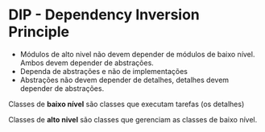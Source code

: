 # DIP - Dependency Inversion Principle

- Módulos de alto nivel não devem depender de módulos de baixo nível. Ambos devem depender de abstrações.
- Dependa de abstrações e não de implementações
- Abstrações não devem depender de detalhes, detalhes devem depender de abstrações.

Classes de **baixo nível** são classes que executam tarefas (os detalhes)

Classes de **alto nivel** são classes que gerenciam as classes de baixo nível.
